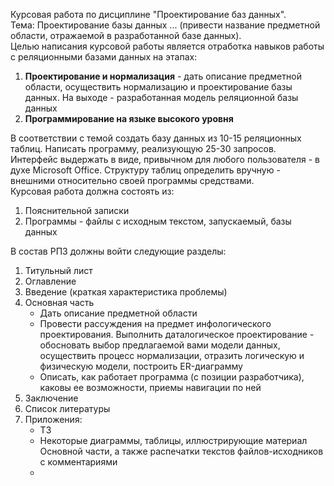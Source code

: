 Курсовая работа по дисциплине "Проектирование баз данных".  
Тема: Проектирование базы данных ... (привести название предметной области, отражаемой в разработанной базе данных).  
Целью написания курсовой работы является отработка навыков работы с реляционными базами данных на этапах:
1. **Проектирование и нормализация** - дать описание предметной области, осуществить нормализацию и проектирование базы данных. На выходе - разработанная модель реляционной базы данных
2. **Программирование на языке высокого уровня**
  
В соответствии с темой создать базу данных из 10-15 реляционных таблиц. Написать программу, реализующую 25-30 запросов. Интерфейс выдержать в виде, привычном для любого пользователя - в духе Microsoft Office. Структуру таблиц определить вручную - внешними относительно своей программы средствами.  
Курсовая работа должна состоять из:
1. Пояснительной записки
2. Программы - файлы с исходным текстом, запускаемый, базы данных
  
В состав РПЗ должны войти следующие разделы:
1. Титульный лист
2. Оглавление
3. Введение (краткая характеристика проблемы)
4. Основная часть
	- Дать описание предметной области
	- Провести рассуждения на предмет инфологического проектирования. Выполнить даталогическое проектирование - обосновать выбор предлагаемой вами модели данных, осуществить процесс нормализации, отразить логическую и физическую модели, построить ER-диаграмму
	- Описать, как работает программа (с позиции разработчика), каковы ее возможности, приемы навигации по ней
5. Заключение
6. Список литературы
7. Приложения:
	- ТЗ
	- Некоторые диаграммы, таблицы, иллюстрирующие материал Основной части, а также распечатки текстов файлов-исходников с комментариями
	- 